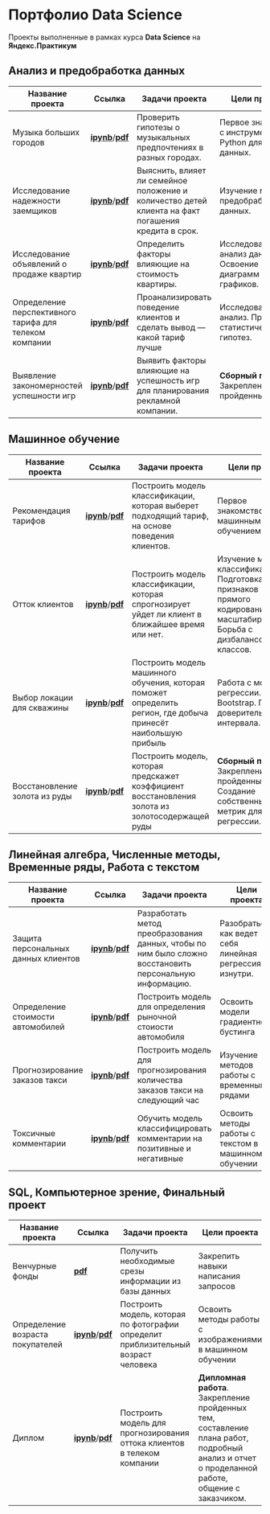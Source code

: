 # Портфолио Data Science
 
Проекты выполненные в рамках курса **Data Science** на **Яндекс.Практикум**

## Анализ и предобработка данных


Название проекта|Ссылка|Задачи проекта|Цели проекта|Стек технологий
-|-|-|-|-
Музыка больших городов | [**ipynb**](https://github.com/mustdayker/data_portfolio/blob/main/ds/ipynb/s_01_project_music_big_city.ipynb)/[**pdf**](https://github.com/mustdayker/data_portfolio/blob/main/ds/pdf/s_01_project_music_big_city.pdf)|Проверить гипотезы о музыкальных предпочтениях в разных городах. | Первое знакомство с инструментарием Python для анализа данных. | **`pandas`**
Исследование надежности заемщиков | [**ipynb**](https://github.com/mustdayker/data_portfolio/blob/main/ds/ipynb/s_02_project_investigation_of_the_reliability.ipynb)/[**pdf**](https://github.com/mustdayker/data_portfolio/blob/main/ds/pdf/s_02_project_investigation_of_the_reliability.pdf)|Выяснить, влияет ли семейное положение и количество детей клиента на факт погашения кредита в срок.|Изучение методов предобработки данных. | **`pandas`**
Исследование объявлений о продаже квартир | [**ipynb**](https://github.com/mustdayker/data_portfolio/blob/main/ds/ipynb/s_03_project_research_sale_house.ipynb)/[**pdf**](https://github.com/mustdayker/data_portfolio/blob/main/ds/pdf/s_03_project_research_sale_house.pdf)|Определить факторы влияющие на стоимость квартиры.|Исследовательский анализ данных. Освоение диаграмм и графиков. | **`matplotlib`, `pandas`**
Определение перспективного тарифа для телеком компании | [**ipynb**](https://github.com/mustdayker/data_portfolio/blob/main/ds/ipynb/s_04_project_tariff_telecom.ipynb)/[**pdf**](https://github.com/mustdayker/data_portfolio/blob/main/ds/pdf/s_04_project_tariff_telecom.pdf)|Проанализировать поведение клиентов и сделать вывод — какой тариф лучше|Исследовательский анализ. Проверка статистических гипотез. | **`scipy`, `matplotlib`, `numpy`, `pandas`**
Выявление закономерностей успешности игр | [**ipynb**](https://github.com/mustdayker/data_portfolio/blob/main/ds/ipynb/s_05_combined-project_games.ipynb)/[**pdf**](https://github.com/mustdayker/data_portfolio/blob/main/ds/pdf/s_05_combined-project_games.pdf)|Выявить факторы влияющие на успешность игр для планирования рекламной компании. |**Сборный проект**. Закрепление пройденных тем. | **`scipy`, `matplotlib`, `numpy`, `pandas`**





## Машинное обучение

Название проекта|Ссылка|Задачи проекта|Цели проекта|Стек технологий
-|-|-|-|-
Рекомендация тарифов | [**ipynb**](https://github.com/mustdayker/data_portfolio/blob/main/ds/ipynb/s_06_project_recommend_tariffs.ipynb)/[**pdf**](https://github.com/mustdayker/data_portfolio/blob/main/ds/pdf/s_06_project_recommend_tariffs.pdf)|Построить модель классификации, которая выберет подходящий тариф, на основе поведения клиентов.|Первое знакомство с машинным обучением. | **`sklearn`**, **`matplotlib`**, **`pandas`**
Отток клиентов | [**ipynb**](https://github.com/mustdayker/data_portfolio/blob/main/ds/ipynb/s_07_project_customer_outflow.ipynb)/[**pdf**](https://github.com/mustdayker/data_portfolio/blob/main/ds/pdf/s_07_project_customer_outflow.pdf)|Построить модель классификации, которая спрогнозирует уйдет ли клиент в ближайшее время или нет.|Изучение метрик классификации. Подготовка признаков (техника прямого кодирования / масштабирование). Борьба с дизбалансом классов. | **`sklearn`, `matplotlib`, `pandas`**
Выбор локации для скважины | [**ipynb**](https://github.com/mustdayker/data_portfolio/blob/main/ds/ipynb/s_08_project_location_for_the_well.ipynb)/[**pdf**](https://github.com/mustdayker/data_portfolio/blob/main/ds/pdf/s_08_project_location_for_the_well.pdf)|Построить модель машинного обучения, которая поможет определить регион, где добыча принесёт наибольшую прибыль|Работа с моделями регрессии. Техника Bootstrap. Поиск доверительного интервала. | **`sklearn`, `numpy`, `pandas`**
Восстановление золота из руды | [**ipynb**](https://github.com/mustdayker/data_portfolio/blob/main/ds/ipynb/s_09_combined_project_gold.ipynb)/[**pdf**](https://github.com/mustdayker/data_portfolio/blob/main/ds/pdf/s_09_combined_project_gold.pdf)|Построить модель, которая предскажет коэффициент восстановления золота из золотосодержащей руды|**Сборный проект**. Закрепление пройденных тем. Создание собственных метрик для регрессии. | **`sklearn`, `matplotlib`, `numpy`, `pandas`**

## Линейная алгебра, Численные методы, Временные ряды, Работа с текстом

Название проекта|Ссылка|Задачи проекта|Цели проекта|Стек технологий
-|-|-|-|-
Защита персональных данных клиентов | [**ipynb**](https://github.com/mustdayker/data_portfolio/blob/main/ds/ipynb/s_10_project_protection_of_personal_data.ipynb)/[**pdf**](https://github.com/mustdayker/data_portfolio/blob/main/ds/pdf/s_10_project_protection_of_personal_data.pdf)|Разработать метод преобразования данных, чтобы по ним было сложно восстановить персональную информацию.|Разобраться, как ведет себя линейная регрессия изнутри. | **`numpy`, `sklearn`, `pandas`**
Определение стоимости автомобилей | [**ipynb**](https://github.com/mustdayker/data_portfolio/blob/main/ds/ipynb/s_11_project_cost_of_the_car.ipynb)/[**pdf**](https://github.com/mustdayker/data_portfolio/blob/main/ds/pdf/s_11_project_cost_of_the_car.pdf)|Построить модель для определения рыночной стоиости автомобиля| Освоить модели градиентного бустинга | **`lightgbm`, `xgboost`, `catboost`**
Прогнозирование заказов такси | [**ipynb**](https://github.com/mustdayker/data_portfolio/blob/main/ds/ipynb/s_12_project_taxi_orders.ipynb)/[**pdf**](https://github.com/mustdayker/data_portfolio/blob/main/ds/pdf/s_12_project_taxi_orders.pdf)|Построить модель для прогнозирования количества заказов такси на следующий час|Изучение методов работы с временными рядами | **`TimeSeriesSplit`, `seasonal_decompose`**
Токсичные комментарии | [**ipynb**](https://github.com/mustdayker/data_portfolio/blob/main/ds/ipynb/s_13_project_toxic_comments.ipynb)/[**pdf**](https://github.com/mustdayker/data_portfolio/blob/main/ds/pdf/s_13_project_toxic_comments.pdf)|Обучить модель классифицировать комментарии на позитивные и негативные|Освоить методы работы с текстом в машинном обучении | **`nltk`, `re`, `TfidfVectorizer`**

## SQL, Компьютерное зрение, Финальный проект

Название проекта|Ссылка|Задачи проекта|Цели проекта|Стек технологий
-|-|-|-|-
Венчурные фонды | [**pdf**](https://github.com/mustdayker/data_portfolio/blob/main/ds/pdf/s_14_project_sql.pdf)|Получить необходимые срезы информации из базы данных|Закрепить навыки написания запросов | **`SQL`**
Определение возраста покупателей | [**ipynb**](https://github.com/mustdayker/data_portfolio/blob/main/ds/ipynb/s_15_project_age_of_buyers.ipynb)/[**pdf**](https://github.com/mustdayker/data_portfolio/blob/main/ds/pdf/s_15_project_age_of_buyers.pdf)|Построить модель, которая по фотографии определит приблизительный возраст человека| Освоить методы работы с изображениями в машинном обучении | **`tensorflow`, `keras`**
Диплом | [**ipynb**](https://github.com/mustdayker/data_portfolio/blob/main/ds/ipynb/s_17_final_project.ipynb)/[**pdf**](https://github.com/mustdayker/data_portfolio/blob/main/ds/pdf/s_17_final_project.pdf)|Построить модель для прогнозирования оттока клиентов в телеком компании|**Дипломная работа**. Закрепление пройденных тем, составление плана работ, подробный анализ и отчет о проделанной работе, общение с заказчиком. | **`SoftSkills`**